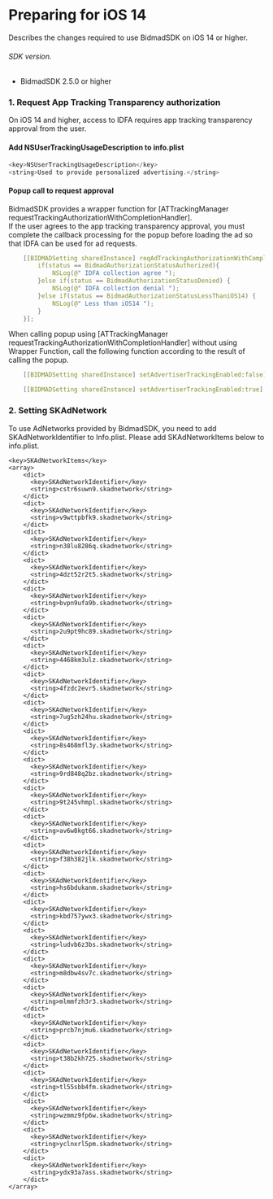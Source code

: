 # Preparing for iOS 14

Describes the changes required to use BidmadSDK on iOS 14 or higher.

###### SDK version.
- BidmadSDK 2.5.0 or higher<br>

### 1. Request App Tracking Transparency authorization

On iOS 14 and higher, access to IDFA requires app tracking transparency approval from the user.

#### Add NSUserTrackingUsageDescription to info.plist
```cpp
<key>NSUserTrackingUsageDescription</key>
<string>Used to provide personalized advertising.</string>
```
#### Popup call to request approval
BidmadSDK provides a wrapper function for [ATTrackingManager requestTrackingAuthorizationWithCompletionHandler].<br>
If the user agrees to the app tracking transparency approval, you must complete the callback processing for the popup before loading the ad so that IDFA can be used for ad requests.
```cpp
    [[BIDMADSetting sharedInstance] reqAdTrackingAuthorizationWithCompletionHandler:^(BidmadTrackingAuthorizationStatus status) {
        if(status == BidmadAuthorizationStatusAuthorized){
            NSLog(@" IDFA collection agree ");
        }else if(status == BidmadAuthorizationStatusDenied) {
            NSLog(@" IDFA collection denial ");
        }else if(status == BidmadAuthorizationStatusLessThaniOS14) {
            NSLog(@" Less than iOS14 ");
        }
    }];
```
When calling popup using [ATTrackingManager requestTrackingAuthorizationWithCompletionHandler] without using Wrapper Function, call the following function according to the result of calling the popup.
```cpp
    [[BIDMADSetting sharedInstance] setAdvertiserTrackingEnabled:false]; //Call when popup call result denial

    [[BIDMADSetting sharedInstance] setAdvertiserTrackingEnabled:true]; //Call when popup call result agree
```


### 2. Setting SKAdNetwork

To use AdNetworks provided by BidmadSDK, you need to add SKAdNetworkIdentifier to Info.plist.
Please add SKAdNetworkItems below to info.plist.

```
<key>SKAdNetworkItems</key>
<array>
    <dict>
      <key>SKAdNetworkIdentifier</key>
      <string>cstr6suwn9.skadnetwork</string>
    </dict>
    <dict>
      <key>SKAdNetworkIdentifier</key>
      <string>v9wttpbfk9.skadnetwork</string>
    </dict>
    <dict>
      <key>SKAdNetworkIdentifier</key>
      <string>n38lu8286q.skadnetwork</string>
    </dict>
    <dict>
      <key>SKAdNetworkIdentifier</key>
      <string>4dzt52r2t5.skadnetwork</string>
    </dict>
    <dict>
      <key>SKAdNetworkIdentifier</key>
      <string>bvpn9ufa9b.skadnetwork</string>
    </dict>
    <dict>
      <key>SKAdNetworkIdentifier</key>
      <string>2u9pt9hc89.skadnetwork</string>
    </dict>
    <dict>
      <key>SKAdNetworkIdentifier</key>
      <string>4468km3ulz.skadnetwork</string>
    </dict>
    <dict>
      <key>SKAdNetworkIdentifier</key>
      <string>4fzdc2evr5.skadnetwork</string>
    </dict>
    <dict>
      <key>SKAdNetworkIdentifier</key>
      <string>7ug5zh24hu.skadnetwork</string>
    </dict>
    <dict>
      <key>SKAdNetworkIdentifier</key>
      <string>8s468mfl3y.skadnetwork</string>
    </dict>
    <dict>
      <key>SKAdNetworkIdentifier</key>
      <string>9rd848q2bz.skadnetwork</string>
    </dict>
    <dict>
      <key>SKAdNetworkIdentifier</key>
      <string>9t245vhmpl.skadnetwork</string>
    </dict>
    <dict>
      <key>SKAdNetworkIdentifier</key>
      <string>av6w8kgt66.skadnetwork</string>
    </dict>
    <dict>
      <key>SKAdNetworkIdentifier</key>
      <string>f38h382jlk.skadnetwork</string>
    </dict>
    <dict>
      <key>SKAdNetworkIdentifier</key>
      <string>hs6bdukanm.skadnetwork</string>
    </dict>
    <dict>
      <key>SKAdNetworkIdentifier</key>
      <string>kbd757ywx3.skadnetwork</string>
    </dict>
    <dict>
      <key>SKAdNetworkIdentifier</key>
      <string>ludvb6z3bs.skadnetwork</string>
    </dict>
    <dict>
      <key>SKAdNetworkIdentifier</key>
      <string>m8dbw4sv7c.skadnetwork</string>
    </dict>
    <dict>
      <key>SKAdNetworkIdentifier</key>
      <string>mlmmfzh3r3.skadnetwork</string>
    </dict>
    <dict>
      <key>SKAdNetworkIdentifier</key>
      <string>prcb7njmu6.skadnetwork</string>
    </dict>
    <dict>
      <key>SKAdNetworkIdentifier</key>
      <string>t38b2kh725.skadnetwork</string>
    </dict>
    <dict>
      <key>SKAdNetworkIdentifier</key>
      <string>tl55sbb4fm.skadnetwork</string>
    </dict>
    <dict>
      <key>SKAdNetworkIdentifier</key>
      <string>wzmmz9fp6w.skadnetwork</string>
    </dict>
    <dict>
      <key>SKAdNetworkIdentifier</key>
      <string>yclnxrl5pm.skadnetwork</string>
    </dict>
    <dict>
      <key>SKAdNetworkIdentifier</key>
      <string>ydx93a7ass.skadnetwork</string>
    </dict>
</array>
```
